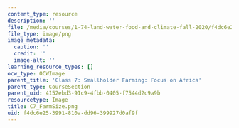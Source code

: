 ```yaml
---
content_type: resource
description: ''
file: /media/courses/1-74-land-water-food-and-climate-fall-2020/f4dc6e253991810add96399927d0af9f_C7_FarmSize.png
file_type: image/png
image_metadata:
  caption: ''
  credit: ''
  image-alt: ''
learning_resource_types: []
ocw_type: OCWImage
parent_title: 'Class 7: Smallholder Farming: Focus on Africa'
parent_type: CourseSection
parent_uid: 4152ebd3-91c9-4fbb-0405-f7544d2c9a9b
resourcetype: Image
title: C7_FarmSize.png
uid: f4dc6e25-3991-810a-dd96-399927d0af9f
---
```

